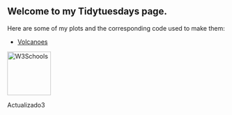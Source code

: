 ## Welcome to my Tidytuesdays page.  

Here are some of my plots and the corresponding code used to make them:

-  [Volcanoes](https://github.com/oranwutang/tidytuesdays_p/blob/master/12_may_2020_Volcanoes/volcanoes.MD)

<p>
<a href="https://www.w3schools.com">
<img border="0" alt="W3Schools" src="volcanoes.png" width="100" >
</a>
</p>

Actualizado3
